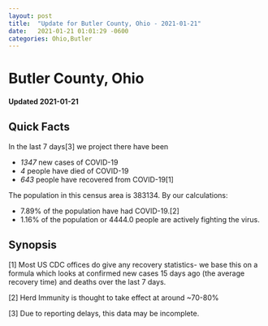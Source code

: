 ```yaml
---
layout: post
title:  "Update for Butler County, Ohio - 2021-01-21"
date:   2021-01-21 01:01:29 -0600
categories: Ohio,Butler
---
```


# Butler County, Ohio
#### Updated 2021-01-21

## Quick Facts

In the last 7 days[3] we project there have been
- *1347* new cases of COVID-19
- *4* people have died of COVID-19
- *643* people have recovered from COVID-19[1]

The population in this census area is 383134. By our calculations:
- 7.89% of the population have had COVID-19.[2]
- 1.16% of the population or 4444.0 people are actively fighting the virus.

## Synopsis




[1] Most US CDC offices do give any recovery statistics- we base this on a formula which looks at confirmed new cases
15 days ago (the average recovery time) and deaths over the last 7 days.

[2] Herd Immunity is thought to take effect at around ~70-80%

[3] Due to reporting delays, this data may be incomplete.
 
    